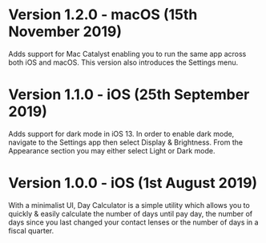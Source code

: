 # Version 1.2.0 - macOS (15th November 2019)

Adds support for Mac Catalyst enabling you to run the same app across both iOS and macOS. This version also introduces the Settings menu.

# Version 1.1.0 - iOS (25th September 2019)

Adds support for dark mode in iOS 13. In order to enable dark mode, navigate to the Settings app then select Display & Brightness. From the Appearance section you may either select Light or Dark mode.

# Version 1.0.0 - iOS (1st August 2019)

With a minimalist UI, Day Calculator is a simple utility which allows you to quickly & easily calculate the number of days until pay day, the number of days since you last changed your contact lenses or the number of days in a fiscal quarter.

